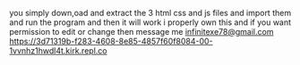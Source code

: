 you simply down,oad and extract the 3 html css and js files and import them and run the program and then it will work i properly own this and if you want permission to edit or change then message me infinitexe78@gmail.com
https://3d71319b-f283-4608-8e85-4857f60f8084-00-1vvnhz1hwdl4t.kirk.repl.co
